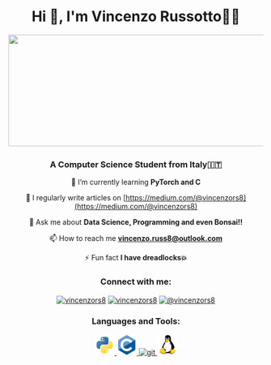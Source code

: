 <h1 align="center">Hi 🍃, I'm Vincenzo Russotto👨‍🦰</h1>

<div id="header" align="center">
  <img src="https://media.giphy.com/media/WxJLwDBAXDsW1fqZ3v/giphy.gif" width="600" height="220"/>
</div>

<h3 align="center">A Computer Science Student from Italy🇮🇹</h3>

<div align="center">

 🌱 I’m currently learning **PyTorch and C**

 📝 I regularly write articles on [https://medium.com/@vincenzors8](https://medium.com/@vincenzors8)

💬 Ask me about **Data Science, Programming and even Bonsai!!**

 📫 How to reach me **vincenzo.russ8@outlook.com**

 ⚡ Fun fact **I have dreadlocks💥**

</div>
<h3 align="center">Connect with me:</h3>
<p align="center">
<a href="https://linkedin.com/in/vincenzors8" target="blank"><img align="center" src="https://raw.githubusercontent.com/rahuldkjain/github-profile-readme-generator/master/src/images/icons/Social/linked-in-alt.svg" alt="vincenzors8" height="30" width="40" /></a>
<a href="https://kaggle.com/vincenzors8" target="blank"><img align="center" src="https://raw.githubusercontent.com/rahuldkjain/github-profile-readme-generator/master/src/images/icons/Social/kaggle.svg" alt="vincenzors8" height="30" width="40" /></a>
<a href="https://medium.com/@vincenzors8" target="blank"><img align="center" src="https://raw.githubusercontent.com/rahuldkjain/github-profile-readme-generator/master/src/images/icons/Social/medium.svg" alt="@vincenzors8" height="30" width="40" /></a>

<h3 align="center">Languages and Tools:</h3>
<p align="center"> 
<a href="https://www.python.org" target="_blank" rel="noreferrer"> <img src="https://raw.githubusercontent.com/devicons/devicon/master/icons/python/python-original.svg" alt="python" width="40" height="40"/> 
</a> 
<a href="https://www.cprogramming.com/" target="_blank" rel="noreferrer"> <img src="https://raw.githubusercontent.com/devicons/devicon/master/icons/c/c-original.svg" alt="c" width="40" height="40"/> 
</a> 
<a href="https://git-scm.com/" target="_blank" rel="noreferrer"> <img src="https://www.vectorlogo.zone/logos/git-scm/git-scm-icon.svg" alt="git" width="40" height="40"/> 
</a> 
<a href="https://www.linux.org/" target="_blank" rel="noreferrer"> <img src="https://raw.githubusercontent.com/devicons/devicon/master/icons/linux/linux-original.svg" alt="linux" width="40" height="40"/> 
</a> 
</p>

